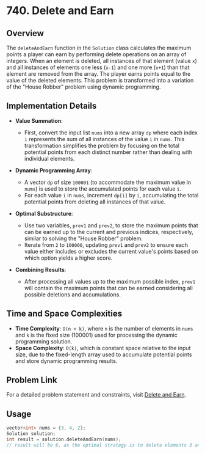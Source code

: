 # 740. Delete and Earn

## Overview
The `deleteAndEarn` function in the `Solution` class calculates the maximum points a player can earn by performing delete operations on an array of integers. When an element is deleted, all instances of that element (value `x`) and all instances of elements one less (`x-1`) and one more (`x+1`) than that element are removed from the array. The player earns points equal to the value of the deleted elements. This problem is transformed into a variation of the "House Robber" problem using dynamic programming.

## Implementation Details
- **Value Summation**:
  - First, convert the input list `nums` into a new array `dp` where each index `i` represents the sum of all instances of the value `i` in `nums`. This transformation simplifies the problem by focusing on the total potential points from each distinct number rather than dealing with individual elements.

- **Dynamic Programming Array**:
  - A vector `dp` of size `100001` (to accommodate the maximum value in `nums`) is used to store the accumulated points for each value `i`.
  - For each value `i` in `nums`, increment `dp[i]` by `i`, accumulating the total potential points from deleting all instances of that value.

- **Optimal Substructure**:
  - Use two variables, `prev1` and `prev2`, to store the maximum points that can be earned up to the current and previous indices, respectively, similar to solving the "House Robber" problem.
  - Iterate from `2` to `100000`, updating `prev1` and `prev2` to ensure each value either includes or excludes the current value's points based on which option yields a higher score.

- **Combining Results**:
  - After processing all values up to the maximum possible index, `prev1` will contain the maximum points that can be earned considering all possible deletions and accumulations.

## Time and Space Complexities
- **Time Complexity**: `O(n + k)`, where `n` is the number of elements in `nums` and `k` is the fixed size (100001) used for processing the dynamic programming solution.
- **Space Complexity**: `O(k)`, which is constant space relative to the input size, due to the fixed-length array used to accumulate potential points and store dynamic programming results.

## Problem Link
For a detailed problem statement and constraints, visit [Delete and Earn](https://leetcode.com/problems/delete-and-earn/).

## Usage
```cpp
vector<int> nums = {3, 4, 2};
Solution solution;
int result = solution.deleteAndEarn(nums);
// result will be 6, as the optimal strategy is to delete elements 3 and 4 to maximize points.
